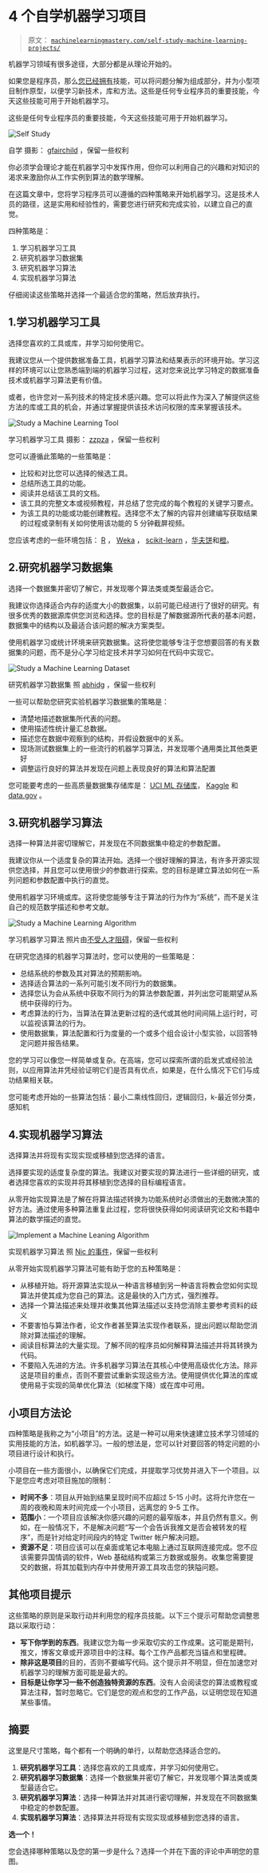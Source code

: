 # 4 个自学机器学习项目

> 原文： [`machinelearningmastery.com/self-study-machine-learning-projects/`](https://machinelearningmastery.com/self-study-machine-learning-projects/)

机器学习领域有很多途径，大部分都是从理论开始的。

如果您是程序员，那么[您已经拥有](http://machinelearningmastery.com/programmers-should-get-into-machine-learning/ "Programmers Should Get Into Machine Learning")技能，可以将问题分解为组成部分，并为小型项目制作原型，以便学习新技术，库和方法。这些是任何专业程序员的重要技能，今天这些技能可用于开始机器学习。

这些是任何专业程序员的重要技能，今天这些技能可用于开始机器学习。

![Self Study](img/329b9a368e9286765d1e32303c743fc1.jpg)

自学
摄影： [gfairchild](http://www.flickr.com/photos/gcfairch/4183435647/sizes/l/) ，保留一些权利

你必须学会​​理论才能在机器学习中发挥作用，但你可以利用自己的兴趣和对知识的渴求来激励你从工作实例到算法的数学理解。

在这篇文章中，您将学习程序员可以遵循的四种策略来开始机器学习。这是技术人员的路径，这是实用和经验性的，需要您进行研究和完成实验，以建立自己的直觉。

四种策略是：

1.  学习机器学习工具
2.  研究机器学习数据集
3.  研究机器学习算法
4.  实现机器学习算法

仔细阅读这些策略并选择一个最适合您的策略，然后放弃执行。

## 1.学习机器学习工具

选择您喜欢的工具或库，并学习如何使用它。

我建议您从一个提供数据准备工具，机器学习算法和结果表示的环境开始。学习这样的环境可以让您熟悉端到端的机器学习过程，这对您来说比学习特定的数据准备技术或机器学习算法更有价值。

或者，也许您对一系列技术的特定技术感兴趣。您可以将此作为深入了解提供这些方法的库或工具的机会，并通过掌握提供该技术访问权限的库来掌握该技术。

![Study a Machine Learning Tool](img/9058e5eabfd29763c4c5d5d536cf43b7.jpg)

学习机器学习工具
摄影： [zzpza](http://www.flickr.com/photos/zzpza/3269784239/sizes/o/) ，保留一些权利

您可以遵循此策略的一些策略是：

*   比较和对比您可以选择的候选工具。
*   总结所选工具的功能。
*   阅读并总结该工具的文档。
*   该工具的完整文本或视频教程，并总结了您完成的每个教程的关键学习要点。
*   为该工具的功能或功能创建教程。选择您不太了解的内容并创建编写获取结果的过程或录制有关如何使用该功能的 5 分钟截屏视频。

您应该考虑的一些环境包括： [R](http://www.r-project.org/) ， [Weka](http://www.cs.waikato.ac.nz/ml/weka/) ， [scikit-learn](http://scikit-learn.org/stable/) ，[华夫饼](http://waffles.sourceforge.net/)和[橙](http://orange.biolab.si/)。

## 2.研究机器学习数据集

选择一个数据集并密切了解它，并发现哪个算法类或类型最适合它。

我建议你选择适合内存的适度大小的数据集，以前可能已经进行了很好的研究。有很多优秀的数据源库供您浏览和选择。您的目标是了解数据源所代表的基本问题，数据集中的结构以及最适合该问题的解决方案类型。

使用机器学习或统计环境来研究数据集。这将使您能够专注于您想要回答的有关数据集的问题，而不是分心学习给定技术并学习如何在代码中实现它。

![Study a Machine Learning Dataset](img/104877baa065bb0120bed1b46d66b505.jpg)

研究机器学习数据集
照 [abhidg](http://www.flickr.com/photos/abhidg/6452694851/sizes/l/) ，保留一些权利

一些可以帮助您研究实验机器学习数据集的策略是：

*   清楚地描述数据集所代表的问题。
*   使用描述性统计量汇总数据。
*   描述您在数据中观察到的结构，并假设数据中的关系。
*   现场测试数据集上的一些流行的机器学习算法，并发现哪个通用类比其他类更好
*   调整运行良好的算法并发现在问题上表现良好的算法和算法配置

您可能要考虑的一些高质量数据集存储库是： [UCI ML 存储库](http://archive.ics.uci.edu/ml/datasets.html)， [Kaggle](http://www.kaggle.com/) 和 [data.gov](http://www.data.gov/) 。

## 3.研究机器学习算法

选择一种算法并密切理解它，并发现在不同数据集中稳定的参数配置。

我建议你从一个适度复杂的算法开始。选择一个很好理解的算法，有许多开源实现供您选择，并且您可以使用很少的参数进行探索。您的目标是建立算法如何在一系列问题和参数配置中执行的直觉。

使用机器学习环境或库。这将使您能够专注于算法的行为作为“系统”，而不是关注自己的规范数学描述和参考文献。

![Study a Machine Learning Algorithm](img/367571bf5c55f01934c752658afd6744.jpg)

学习机器学习算法
照片由[不受人才阻碍](http://www.flickr.com/photos/nicmcphee/474509989/sizes/l/)，保留一些权利

在研究您选择的机器学习算法时，您可以使用的一些策略是：

*   总结系统的参数及其对算法的预期影响。
*   选择适合算法的一系列可能引发不同行为的数据集。
*   选择您认为会从系统中获取不同行为的算法参数配置，并列出您可能期望从系统中获得的行为。
*   考虑算法的行为，当算法在算法更新过程的迭代或其他时间间隔上运行时，可以监视该算法的行为。
*   使用数据集，算法配置和行为度量的一个或多个组合设计小型实验，以回答特定问题并报告结果。

您的学习可以像您一样简单或复杂。在高端，您可以探索所谓的启发式或经验法则，以应用算法并凭经验证明它们是否具有优点，如果是，在什么情况下它们与成功结果相关联。

您可能考虑开始的一些算法包括：最小二乘线性回归，逻辑回归，k-最近邻分类，感知机

## 4.实现机器学习算法

选择算法并将现有实现实现或移植到您选择的语言。

选择要实现的适度复杂度的算法。我建议对要实现的算法进行一些详细的研究，或者选择您喜欢的实现并将其移植到您选择的目标编程语言。

从零开始实现算法是了解在将算法描述转换为功能系统时必须做出的无数微决策的好方法。通过使用多种算法重复此过程，您将很快获得如何阅读研究论文和书籍中算法的数学描述的直觉。

![Implement a Machine Leaning Algorithm](img/4346aca8b34bc122f0f2b4e3caa907f4.jpg)

实现机器学习算法
照 [Nic 的事件](http://www.flickr.com/photos/nics_events/2227330536/sizes/l/)，保留一些权利

从零开始实现机器学习算法可能有助于您的五种策略是：

*   从移植开始。将开源算法实现从一种语言移植到另一种语言将教会您如何实现算法并使其成为您自己的算法。这是最快的入门方式，强烈推荐。
*   选择一个算法描述来处理并收集其他算法描述以支持您消除主要参考资料的歧义
*   不要害怕与算法作者，论文作者甚至算法实现作者联系，提出问题以帮助您消除对算法描述的理解。
*   阅读目标算法的大量实现。了解不同的程序员如何解释算法描述并将其转换为代码。
*   不要陷入先进的方法。许多机器学习算法在其核心中使用高级优化方法。除非这是项目的重点，否则不要尝试重新实现这些方法。使用提供优化算法的库或使用易于实现的简单优化算法（如梯度下降）或在库中可用。

## 小项目方法论

四种策略是我称之为“小项目”的方法。这是一种可以用来快速建立技术学习领域的实用技能的方法，如机器学习。一般的想法是，您可以针对要回答的特定问题的小项目进行设计和执行。

小项目在一些方面很小，以确保它们完成，并提取学习优势并进入下一个项目。以下是您应考虑对项目施加的限制：

*   **时间不多**：项目从开始到结果呈现时间不应超过 5-15 小时。这将允许您在一周的夜晚和周末时间完成一个小项目，远离您的 9-5 工作。
*   **范围小**：一个项目应该解决你感兴趣的问题的最窄版本，并且仍然有意义。例如，在一般情况下，不是解决问题“写一个会告诉我推文是否会被转发的程序”，而是针对给定时间段内的特定 Twitter 帐户解决问题。
*   **资源不足**：项目应该可以在桌面或笔记本电脑上通过互联网连接完成。您不应该需要异国情调的软件，Web 基础结构或第三方数据或服务。收集您需要提交的数据，将其加载到内存中并使用开源工具攻击您的狭隘问题。

## 其他项目提示

这些策略的原则是采取行动并利用您的程序员技能。以下三个提示可帮助您调整思路以采取行动：

*   **写下你学到的东西**。我建议您为每一步采取切实的工作成果。这可能是期刊，推文，博客文章或开源项目中的注释。每个工作产品都充当锚点和里程碑。
*   **除非这是项目**的目的，否则不要编写代码。这个提示并不明显，但在加速您对机器学习的理解方面可能是最大的。
*   **目标是让你学习一些不创造独特资源的东西**。没有人会阅读您的算法或教程或算法注释，暂时忽略它。它们是您的观点和您的工作产品，以证明您现在知道某些事情。

## 摘要

这里是尺寸策​​略，每个都有一个明确的单行，以帮助您选择适合您的。

1.  **研究机器学习工具**：选择您喜欢的工具或库，并学习如何使用它。
2.  **研究机器学习数据集**：选择一个数据集并密切了解它，并发现哪个算法类或类型最适合它。
3.  **研究机器学习算法**：选择一种算法并对其进行密切理解，并发现在不同数据集中稳定的参数配置。
4.  **实现机器学习算法**：选择算法并将现有实现实现或移植到您选择的语言。

**选一个！**

您会选择哪种策略以及您的第一步是什么？选择一个并在下面的评论中声明您的意图。